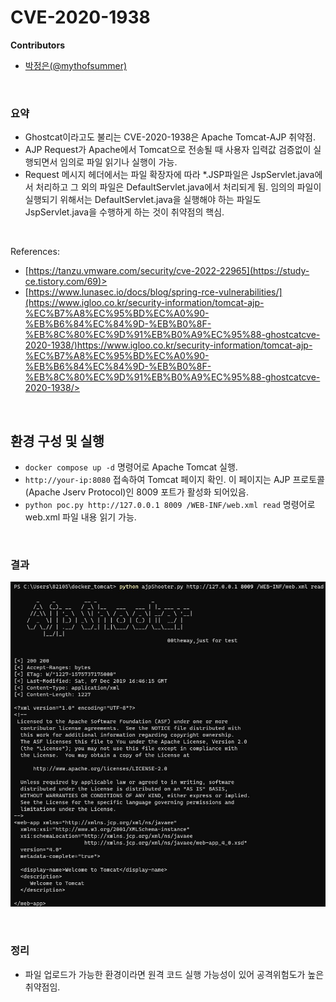 # CVE-2020-1938

**Contributors**

-   [박정은(@mythofsummer)](https://github.com/mythofsummer)

<br/>


### 요약
-   Ghostcat이라고도 불리는 CVE-2020-1938은 Apache Tomcat-AJP 취약점.
-   AJP Request가 Apache에서 Tomcat으로 전송될 때 사용자 입력값 검증없이 실행되면서 임의로 파일 읽기나 실행이 가능.
-   Request 메시지 헤더에서는 파일 확장자에 따라 *.JSP파일은 JspServlet.java에서 처리하고 그 외의 파일은 DefaultServlet.java에서 처리되게 됨. 임의의 파일이 실행되기 위해서는 DefaultServlet.java을 실행해야 하는 파일도 JspServlet.java을 수행하게 하는 것이 취약점의 핵심.

<br/>

References:

- [https://tanzu.vmware.com/security/cve-2022-22965](https://study-ce.tistory.com/69)>
- [https://www.lunasec.io/docs/blog/spring-rce-vulnerabilities/](https://www.igloo.co.kr/security-information/tomcat-ajp-%EC%B7%A8%EC%95%BD%EC%A0%90-%EB%B6%84%EC%84%9D-%EB%B0%8F-%EB%8C%80%EC%9D%91%EB%B0%A9%EC%95%88-ghostcatcve-2020-1938/)https://www.igloo.co.kr/security-information/tomcat-ajp-%EC%B7%A8%EC%95%BD%EC%A0%90-%EB%B6%84%EC%84%9D-%EB%B0%8F-%EB%8C%80%EC%9D%91%EB%B0%A9%EC%95%88-ghostcatcve-2020-1938/>

<br/>

## 환경 구성 및 실행
-  `docker compose up -d` 명령어로 Apache Tomcat 실행.
- `http://your-ip:8080` 접속하여 Tomcat 페이지 확인. 이 페이지는 AJP 프로토콜(Apache Jserv Protocol)인 8009 포트가 활성화 되어있음.
- `python poc.py http://127.0.0.1 8009 /WEB-INF/web.xml read` 명령어로 web.xml 파일 내용 읽기 가능.

<br/>

### 결과

![](read.jpg)

<br/>

### 정리

- 파일 업로드가 가능한 환경이라면 원격 코드 실행 가능성이 있어 공격위험도가 높은 취약점임. 



